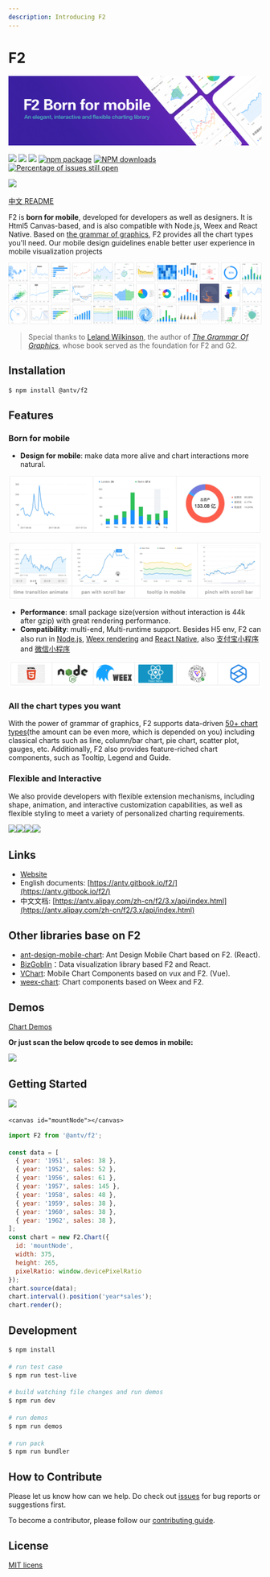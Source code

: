```yaml
---
description: Introducing F2
---
```


# F2

![](.gitbook/assets/f2-banner.png)

[![](https://camo.githubusercontent.com/83a1f82387d7bb52672105a8d65ee1ed262d76bf/68747470733a2f2f696d672e736869656c64732e696f2f7472617669732f616e747669732f66322e737667)](https://travis-ci.org/antvis/f2) [![](https://camo.githubusercontent.com/0ad0e5d96d4eeb7cd28131b7e45b1ce63e77166c/68747470733a2f2f696d672e736869656c64732e696f2f62616467652f6c616e67756167652d6a6176617363726970742d7265642e737667)](https://camo.githubusercontent.com/0ad0e5d96d4eeb7cd28131b7e45b1ce63e77166c/68747470733a2f2f696d672e736869656c64732e696f2f62616467652f6c616e67756167652d6a6176617363726970742d7265642e737667) [![](https://camo.githubusercontent.com/847d6888b6a4e56fc67888f74871a0f70228997f/68747470733a2f2f696d672e736869656c64732e696f2f62616467652f6c6963656e73652d4d49542d3030303030302e737667)](https://camo.githubusercontent.com/847d6888b6a4e56fc67888f74871a0f70228997f/68747470733a2f2f696d672e736869656c64732e696f2f62616467652f6c6963656e73652d4d49542d3030303030302e737667) [![npm package](https://camo.githubusercontent.com/bcfb674d175b56d413a752e309470e5611073ba8/68747470733a2f2f696d672e736869656c64732e696f2f6e706d2f762f40616e74762f66322e737667)](https://www.npmjs.com/package/@antv/f2) [![NPM downloads](https://camo.githubusercontent.com/9f54a67a370bb18349ba797ac7804ee896f8d8d5/687474703a2f2f696d672e736869656c64732e696f2f6e706d2f646d2f40616e74762f66322e737667)](https://npmjs.org/package/@antv/f2) [![Percentage of issues still open](https://camo.githubusercontent.com/d960826e54351b31b108e1e0454818aeee3136bc/687474703a2f2f697369746d61696e7461696e65642e636f6d2f62616467652f6f70656e2f616e747669732f66322e737667)](http://isitmaintained.com/project/antvis/f2)

[![](https://camo.githubusercontent.com/83d4084f7b71558e33b08844da5c773a8657e271/68747470733a2f2f696d672e736869656c64732e696f2f747769747465722f75726c2f687474702f736869656c64732e696f2e7376673f7374796c653d736f6369616c)](https://twitter.com/intent/tweet?text=F2,%20an%20elegant,%20interactive%20and%20flexible%20charting%20library%20for%20mobile.&url=https://antv.alipay.com/zh-cn/f2/3.x/index.html&hashtags=javascript,mobile,charts,dataviz,visualizations,F2)

[中文 README](https://github.com/antvis/f2/blob/master/README.zh-CN.md)

F2 is **born for mobile**, developed for developers as well as designers. It is Html5 Canvas-based, and is also compatible with Node.js, Weex and React Native. Based on [the grammar of graphics](https://www.cs.uic.edu/~wilkinson/TheGrammarOfGraphics/GOG.html), F2 provides all the chart types you'll need. Our mobile design guidelines enable better user experience in mobile visualization projects

![](.gitbook/assets/group-3%20%282%29.png)

> Special thanks to [Leland Wilkinson](https://en.wikipedia.org/wiki/Leland_Wilkinson), the author of [_The Grammar Of Graphics_](https://www.cs.uic.edu/~wilkinson/TheGrammarOfGraphics/GOG.html), whose book served as the foundation for F2 and G2.

## Installation

```bash
$ npm install @antv/f2
```

## Features

### Born for mobile

* **Design for mobile**: make data more alive and chart interactions more natural.

![](.gitbook/assets/ying-wen-dong-tu.gif)

![](.gitbook/assets/ying-wen-dong-tu-2.gif)

* **Performance**: small package size\(version without interaction is 44k after gzip\) with great rendering performance.
* **Compatibility**: multi-end, Multi-runtime support. Besides H5 env, F2 can also run in [Node.js](https://antv.gitbook.io/f2/platform), [Weex rendering](https://github.com/weex-plugins/weex-chart) and [React Native](https://github.com/chenshuai2144/f2-demo), also [支付宝小程序](https://github.com/antvis/my-f2) and [微信小程序](https://github.com/antvis/wx-f2)

![](.gitbook/assets/duo-duan-yi-gou.png)

### All the chart types you want

With the power of grammar of graphics, F2 supports data-driven [50+ chart types](https://antv.alipay.com/zh-cn/f2/3.x/api/index.html)\(the amount can be even more, which is depended on you\) including classical charts such as line, column/bar chart, pie chart, scatter plot, gauges, etc. Additionally, F2 also provides feature-riched chart components, such as Tooltip, Legend and Guide.

### Flexible and Interactive

We also provide developers with flexible extension mechanisms, including shape, animation, and interactive customization capabilities, as well as flexible styling to meet a variety of personalized charting requirements.

[![](https://user-images.githubusercontent.com/6628666/44565579-6c16c080-a79b-11e8-9494-86f3ad477341.gif)](https://user-images.githubusercontent.com/6628666/44565579-6c16c080-a79b-11e8-9494-86f3ad477341.gif)[![](https://user-images.githubusercontent.com/6628666/44565581-6c16c080-a79b-11e8-8210-f4e797480e87.gif)](https://user-images.githubusercontent.com/6628666/44565581-6c16c080-a79b-11e8-8210-f4e797480e87.gif)[![](https://user-images.githubusercontent.com/6628666/44565580-6c16c080-a79b-11e8-956d-4d15455468a3.gif)](https://user-images.githubusercontent.com/6628666/44565580-6c16c080-a79b-11e8-956d-4d15455468a3.gif)[![](https://user-images.githubusercontent.com/6628666/44565583-6caf5700-a79b-11e8-8e9e-a1fa12ddcbf1.gif)](https://user-images.githubusercontent.com/6628666/44565583-6caf5700-a79b-11e8-8e9e-a1fa12ddcbf1.gif)

## Links

* [Website](https://antv.alipay.com/zh-cn/f2/3.x/index.html)
* English documents: [https://antv.gitbook.io/f2/](https://antv.gitbook.io/f2/)
* 中文文档: [https://antv.alipay.com/zh-cn/f2/3.x/api/index.html](https://antv.alipay.com/zh-cn/f2/3.x/api/index.html)

## Other libraries base on F2

* [ant-design-mobile-chart](https://github.com/ant-design/ant-design-mobile-chart): Ant Design Mobile Chart based on F2. \(React\).
* [BizGoblin](https://github.com/alibaba/BizGoblin)：Data visualization library based F2 and React.
* [VChart](https://doc.vux.li/zh-CN/components/v-chart.html): Mobile Chart Components based on vux and F2. \(Vue\).
* [weex-chart](https://github.com/weex-plugins/weex-chart): Chart components based on Weex and F2.

## Demos

[Chart Demos](https://antv.alipay.com/zh-cn/f2/3.x/demo/index.html)

**Or just scan the below qrcode to see demos in mobile:**

[![](https://camo.githubusercontent.com/d10b66ebd9e3514b107c99346e834ac71d5ce5a2/68747470733a2f2f67772e616c697061796f626a656374732e636f6d2f7a6f732f726d73706f7274616c2f6e7a6c78497a55426c425256474d79615a6967472e706e67)](https://camo.githubusercontent.com/d10b66ebd9e3514b107c99346e834ac71d5ce5a2/68747470733a2f2f67772e616c697061796f626a656374732e636f6d2f7a6f732f726d73706f7274616c2f6e7a6c78497a55426c425256474d79615a6967472e706e67)

## Getting Started

[![](https://camo.githubusercontent.com/17c2e194f0df8a7a1f4d8035041bc0339e74b609/68747470733a2f2f67772e616c697061796f626a656374732e636f6d2f7a6f732f726d73706f7274616c2f4e6874666d6f4b4f496e6e4859726457546671682e706e67)](https://camo.githubusercontent.com/17c2e194f0df8a7a1f4d8035041bc0339e74b609/68747470733a2f2f67772e616c697061796f626a656374732e636f6d2f7a6f732f726d73706f7274616c2f4e6874666d6f4b4f496e6e4859726457546671682e706e67)

```markup
<canvas id="mountNode"></canvas>
```

```javascript
import F2 from '@antv/f2';

const data = [
  { year: '1951', sales: 38 },
  { year: '1952', sales: 52 },
  { year: '1956', sales: 61 },
  { year: '1957', sales: 145 },
  { year: '1958', sales: 48 },
  { year: '1959', sales: 38 },
  { year: '1960', sales: 38 },
  { year: '1962', sales: 38 },
];
const chart = new F2.Chart({
  id: 'mountNode',
  width: 375,
  height: 265,
  pixelRatio: window.devicePixelRatio
});
chart.source(data);
chart.interval().position('year*sales');
chart.render();
```

## Development

```bash
$ npm install

# run test case
$ npm run test-live

# build watching file changes and run demos
$ npm run dev

# run demos
$ npm run demos

# run pack
$ npm run bundler
```

## How to Contribute

Please let us know how can we help. Do check out [issues](https://github.com/antvis/f2/issues) for bug reports or suggestions first.

To become a contributor, please follow our [contributing guide](https://github.com/antvis/f2/blob/master/CONTRIBUTING.md).

## License

[MIT licens](https://github.com/antvis/f2/blob/master/LICENSE)


